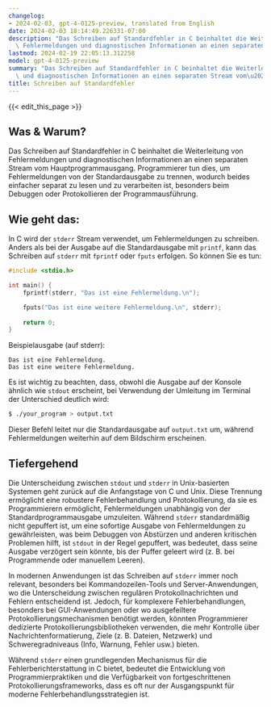 ```yaml
---
changelog:
- 2024-02-03, gpt-4-0125-preview, translated from English
date: 2024-02-03 18:14:49.226331-07:00
description: "Das Schreiben auf Standardfehler in C beinhaltet die Weiterleitung von\
  \ Fehlermeldungen und diagnostischen Informationen an einen separaten Stream vom\u2026"
lastmod: 2024-02-19 22:05:13.312258
model: gpt-4-0125-preview
summary: "Das Schreiben auf Standardfehler in C beinhaltet die Weiterleitung von Fehlermeldungen\
  \ und diagnostischen Informationen an einen separaten Stream vom\u2026"
title: Schreiben auf Standardfehler
---
```


{{< edit_this_page >}}

## Was & Warum?

Das Schreiben auf Standardfehler in C beinhaltet die Weiterleitung von Fehlermeldungen und diagnostischen Informationen an einen separaten Stream vom Hauptprogrammausgang. Programmierer tun dies, um Fehlermeldungen von der Standardausgabe zu trennen, wodurch beides einfacher separat zu lesen und zu verarbeiten ist, besonders beim Debuggen oder Protokollieren der Programmausführung.

## Wie geht das:

In C wird der `stderr` Stream verwendet, um Fehlermeldungen zu schreiben. Anders als bei der Ausgabe auf die Standardausgabe mit `printf`, kann das Schreiben auf `stderr` mit `fprintf` oder `fputs` erfolgen. So können Sie es tun:

```c
#include <stdio.h>

int main() {
    fprintf(stderr, "Das ist eine Fehlermeldung.\n");

    fputs("Das ist eine weitere Fehlermeldung.\n", stderr);
    
    return 0;
}
```

Beispielausgabe (auf stderr):
```
Das ist eine Fehlermeldung.
Das ist eine weitere Fehlermeldung.
```

Es ist wichtig zu beachten, dass, obwohl die Ausgabe auf der Konsole ähnlich wie `stdout` erscheint, bei Verwendung der Umleitung im Terminal der Unterschied deutlich wird:

```sh
$ ./your_program > output.txt
```

Dieser Befehl leitet nur die Standardausgabe auf `output.txt` um, während Fehlermeldungen weiterhin auf dem Bildschirm erscheinen.

## Tiefergehend

Die Unterscheidung zwischen `stdout` und `stderr` in Unix-basierten Systemen geht zurück auf die Anfangstage von C und Unix. Diese Trennung ermöglicht eine robustere Fehlerbehandlung und Protokollierung, da sie es Programmierern ermöglicht, Fehlermeldungen unabhängig von der Standardprogrammausgabe umzuleiten. Während `stderr` standardmäßig nicht gepuffert ist, um eine sofortige Ausgabe von Fehlermeldungen zu gewährleisten, was beim Debuggen von Abstürzen und anderen kritischen Problemen hilft, ist `stdout` in der Regel gepuffert, was bedeutet, dass seine Ausgabe verzögert sein könnte, bis der Puffer geleert wird (z. B. bei Programmende oder manuellem Leeren).

In modernen Anwendungen ist das Schreiben auf `stderr` immer noch relevant, besonders bei Kommandozeilen-Tools und Server-Anwendungen, wo die Unterscheidung zwischen regulären Protokollnachrichten und Fehlern entscheidend ist. Jedoch, für komplexere Fehlerbehandlungen, besonders bei GUI-Anwendungen oder wo ausgefeiltere Protokollierungsmechanismen benötigt werden, könnten Programmierer dedizierte Protokollierungsbibliotheken verwenden, die mehr Kontrolle über Nachrichtenformatierung, Ziele (z. B. Dateien, Netzwerk) und Schweregradniveaus (Info, Warnung, Fehler usw.) bieten.

Während `stderr` einen grundlegenden Mechanismus für die Fehlerberichterstattung in C bietet, bedeutet die Entwicklung von Programmierpraktiken und die Verfügbarkeit von fortgeschrittenen Protokollierungsframeworks, dass es oft nur der Ausgangspunkt für moderne Fehlerbehandlungsstrategien ist.
